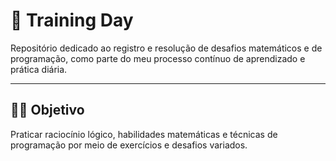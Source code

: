 # 🧠 Training Day

Repositório dedicado ao registro e resolução de desafios matemáticos e de programação, como parte do meu processo contínuo de aprendizado e prática diária.

---

## 🏋️‍♂️ Objetivo

Praticar raciocínio lógico, habilidades matemáticas e técnicas de programação por meio de exercícios e desafios variados.



